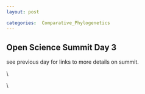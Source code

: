 ```yaml
---
layout: post

categories:  Comparative_Phylogenetics
---
```






 





Open Science Summit Day 3
-------------------------

see previous day for links to more details on summit.

\

\

